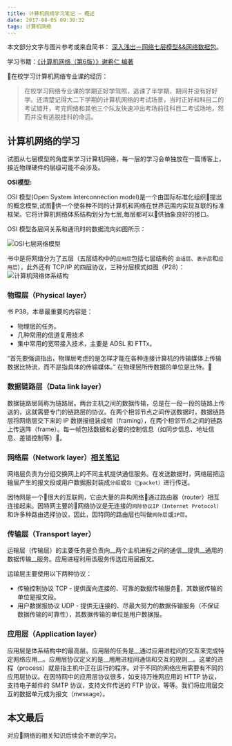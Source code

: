 ```yaml
---
title: 计算机网络学习笔记 — 概述
date: 2017-08-05 09:30:32
tags: 计算机网络
---
```


本文部分文字与图片参考或来自简书： [深入浅出－网络七层模型&&网络数据包](http://www.jianshu.com/p/4b9d43c0571a)。

学习书籍：[《计算机网络（第6版）》谢希仁 编著](https://book.douban.com/subject/24740558/)

<!-- more -->

在校学习计算机网络专业课的经历：
> 在校学习网络专业课的学期正好学驾照，逃课了半学期，期间并没有好好学。还清楚记得大二下学期的计算机网络的考试场景，当时正好和科目二的考试错开，考完网络和其他三个队友快速冲出考场前往科目二考试场地，然而并没有逃脱挂科的命运。

## 计算机网络的学习

试图从七层模型的角度来学习计算机网络，每一层的学习会单独放在一篇博客上，接近物理硬件的层级可能不会涉及。

__OSI模型:__

OSI 模型(Open System Interconnection model)是一个由国际标准化组织􏰁提出的概念模型,试图􏰁供一个使各种不同的计算机和网络在世界范围内实现互联的标准框架。它将计算机网络体系结构划分为七层,每层都可以􏰁供抽象良好的接口。

OSI 模型各层间关系和通讯时的数据流向如图所示：

![OSI七层网络模型](https://img.lvhuiyang.cn/OSI%E4%B8%83%E5%B1%82%E7%BD%91%E7%BB%9C%E6%A8%A1%E5%9E%8B.png)

书中是将网络分为了五层（五层结构中的`应用层`包括七层结构的 `会话层`、`表示层`和`应用层`），此外还有 TCP/IP 的四层协议，三种分层模式如图（P28）：
![计算机网络体系结构](https://img.lvhuiyang.cn/%E8%AE%A1%E7%AE%97%E6%9C%BA%E7%BD%91%E7%BB%9C%E4%BD%93%E7%B3%BB%E7%BB%93%E6%9E%84.png)

### 物理层（Physical layer）

书 P38，本章最重要的内容是：

+ 物理层的任务。
+ 几种常用的信道复用技术
+ 集中常用的宽带接入技术，主要是 ADSL 和 FTTx。

“首先要强调指出，物理层考虑的是怎样才能在各种连接计算机的传输媒体上传输数据比特流，而不是指具体的传输媒体。”
在物理层所传数据的单位是比特。

### 数据链路层（Data link layer）

数据链路层简称为链路层。两台主机之间的数据传输，总是在一段一段的链路上传送的，这就需要专门的链路层的协议。在两个相邻节点之间传送数据时，数据链路层将网络层交下来的 IP 数据报组装成帧（framing），在两个相邻节点之间的链路上传送阵（frame）。每一帧包括数据和必要的控制信息（如同步信息、地址信息、差错控制等）。

### 网络层（Network layer）[相关笔记](/2017/08/06/network-layer/)

网络层负责为分组交换网上的不同主机提供通信服务。在发送数据时，网络层把运输层产生的报文段或用户数据报封装成`分组`或`包（packet）`进行传送。

因特网是一个很大的互联网，它由大量的异构网络通过路由器（router）相互连接起来。因特网主要的网络协议是无连接的`网际协议IP（Internet Protocol）`和许多种路由选择协议，因此，因特网的路由层也叫做`网际层`或`IP层`。

### 传输层（Transport layer）

运输层（传输层）的主要任务是负责向__两个主机进程之间的通信__提供__通用的数据传输__服务。应用进程利用该服务传送应用层报文。

运输层主要使用以下两种协议：

+ 传输控制协议 TCP - 提供面向连接的、可靠的数据传输服务，其数据传输的单位是报文段。
+ 用户数据报协议 UDP - 提供无连接的、尽最大努力的数据传输服务（不保证数据传输的可靠性），其数据传输的单位是用户数据报。

### 应用层（Application layer）

应用层是体系结构中的最高层。应用层的任务是__通过应用进程间的交互来完成特定网络应用__。应用层协议定义的是__用用进程间通信和交互的规则__。这里的进程（process）就是指主机中正在运行的程序。对于不同的网络应用需要有不同的应用层协议。在因特网中的应用层协议很多，如支持万维网应用的 HTTP 协议，支持电子邮件的 SMTP 协议，支持文件传送的 FTP 协议，等等。我们将应用层交互的数据单元成为报文（message）。

## 本文最后

对应网络的相关知识后续会不断的学习。
